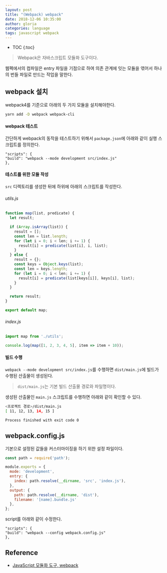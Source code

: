 ```yaml
---
layout: post
title: "(Webpack) webpack"
date: 2018-12-06 10:35:00
author: gloria
categories: language
tags: javascript webpack
---
```


* TOC
{:toc}

> Webpack은 자바스크립트 모듈화 도구이다.

웹펙에서의 컴파일은 entry 파일을 기점으로 하여 의존 관계에 잇는 모듈을 엮어서 하나의 번들 파일로 만드는 작업을 말한다.


## webpack 설치
webpack4를 기준으로 아래의 두 가지 모듈을 설치해야한다.
```bash
yarn add -D webpack webpack-cli
```

#### webpack 테스트
간단하게 webpack의 동작을 테스트하기 위해서 `package.json`에 아래와 같이 실행 스크립트를 정의한다.
```
"scripts": {
"build": "webpack --mode development src/index.js"
},
```

#### 테스트를 위한 모듈 작성
`src` 디렉토리를 생성한 뒤에 하위에 아래의 스크립트를 작성한다.

###### utils.js
```javascript
function map(list, predicate) {
  let result;

  if (Array.isArray(list)) {
    result = [];
    const len = list.length;
    for (let i = 0; i < len; i += 1) {
      result[i] = predicate(list[i], i, list);
    }
  } else {
    result = {};
    const keys = Object.keys(list);
    const len = keys.length;
    for (let i = 0; i < len; i += 1) {
      result[i] = predicate(list[keys[i]], keys[i], list);
    }
  }

  return result;
}

export default map;
```

###### index.js
```javascript
import map from './utils';

console.log(map([1, 2, 3, 4, 5], item => item + 10));
```

#### 빌드 수행
`webpack --mode development src/index.js`를 수행하면 `dist/main.js`에 빌드가 수행된 산출물이 생성된다.

> `dist/main.js`는 기본 빌드 산출물 경로와 파일명이다.

생성된 산출물인 `main.js` 스크립트를 수행하면 아래와 같이 확인할 수 있다.
```bash
<프로젝트 경로>/dist/main.js
[ 11, 12, 13, 14, 15 ]

Process finished with exit code 0
```

## webpack.config.js
기본으로 설정된 값들을 커스터마이징을 하기 위한 설정 파일이다.

```javascript
const path = require('path');

module.exports = {
  mode: 'development',
  entry: {
    index: path.resolve(__dirname, 'src', 'index.js'),
  },
  output: {
    path: path.resolve(__dirname, 'dist'),
    filename: '[name].bundle.js'
  },
};
```

script를 아래와 같이 수정한다. 
```
"scripts": {
"build": "webpack --config webpack.config.js"
},
```


## Reference
- [JavaScript 모듈화 도구, webpack](https://d2.naver.com/helloworld/0239818)


